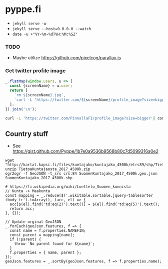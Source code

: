 pyppe.fi
========

- `jekyll serve -w`
- `jekyll serve --host=0.0.0.0 --watch`
- `date -u +"%Y-%m-%dT%H:%M:%SZ"`

### TODO
- Maybe utilize https://github.com/pixelcog/parallax.js

### Get twitter profile image
```javascript
_.flatMap(window.users, u => {
  const {screenName} = u.user;
  return [
    `rm ${screenName}.jpg`,
    `curl -L 'https://twitter.com/${screenName}/profile_image?size=bigger'| convert - ${screenName}.jpg`
  ];
}).join('\n');
```
```bash
curl -L 'https://twitter.com/PinnallaFI/profile_image?size=bigger'| convert - PinnallaFI.jpg
```

## Country stuff
- See https://gist.github.com/Pyppe/1b7e0a9536b9568b80c7d5099316a0e2

```
wget "http://kartat.kapsi.fi/files/kuntajako/kuntajako_4500k/etrs89/shp/TietoaKuntajaosta_2017_4500k.zip"
unzip TietoaKuntajaosta_2017_4500k.zip
ogr2ogr -f GeoJSON -t_srs crs:84 SuomenKuntajako_2017_4500k.geo.json SuomenKuntajako_2017_4500k.shp

# https://fi.wikipedia.org/wiki/Luettelo_Suomen_kunnista
// Kunta -> Maakunta
const mapping = _.reduce($('.wikitable.sortable.jquery-tablesorter tbody tr').toArray(), (acc, el) => {
  acc[$(el).find('td:eq(2)').text()] = $(el).find('td:eq(5)').text();
  return acc;
}, {});

// Update orginal GeoJSON
_.forEach(geoJson.features, f => {
  const name = f.properties.NAMEFIN;
  const parent = mapping[name];
  if (!parent) {
    throw `No parent found for ${name}`;
  }
  f.properties = { name, parent };
});
geoJson.features = _.sortBy(geoJson.features, f => f.properties.name);
```
